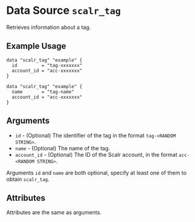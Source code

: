 
# Data Source `scalr_tag` 

Retrieves information about a tag.

## Example Usage

```hcl
data "scalr_tag" "example" {
  id         = "tag-xxxxxxx"
  account_id = "acc-xxxxxxx"
}
```

```hcl
data "scalr_tag" "example" {
  name       = "tag-name"
  account_id = "acc-xxxxxxx"
}
```

## Arguments

* `id` - (Optional) The identifier of the tag in the format `tag-<RANDOM STRING>`.
* `name` - (Optional) The name of the tag.
* `account_id` - (Optional) The ID of the Scalr account, in the format `acc-<RANDOM STRING>`.

Arguments `id` and `name` are both optional, specify at least one of them to obtain `scalr_tag`.

## Attributes

Attributes are the same as arguments.
